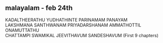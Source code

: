 ## malayalam - feb 24th

KADALTHEERATHU
YUDHATHINTE PARINAMAM
PANAYAM
<br />
LAKSHMANA SANTHWANAM
PRIYADARSHANAM
AMMATHOTTIL
ONAMUTTATHU
<br />
CHATTAMPI SWAMIKAL JEEVITHAVUM SANDESHAVUM (First 9
chapters)